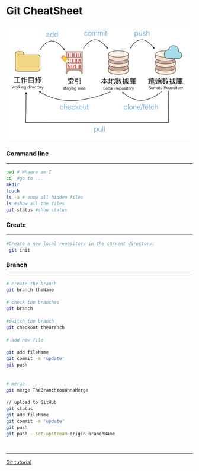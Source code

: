# Git CheatSheet
![git](https://github.com/miya-w/gitHub-cheatSheet/blob/master/img/images_72316309_2739111376108490_535994150261096448_n1fkzgd.jpeg)

### Command line
---
```bash
pwd # Whaere am I 
cd  #go to ... 
mkdir 
touch
ls -a # show all hidden files
ls #show all the files
git status #show status 

```
### Create
---

```bash
#Create a new local repository in the current directory:
 git init

```


### Branch
---
``` bash
# create the branch
git branch theName

# check the branches
git branch

#switch the branch
git checkout theBranch

# add new file 

git add fileName
git commit -m 'update'
git push


# merge
git merge TheBranchYouWnnaMerge

// upload to GitHub
git status
git add fileName
git commit -m 'update'
git push
git push --set-upstream origin branchName
```
![]()


---
[Git tutorial](https://w3c.hexschool.com/git/7ca21e02)